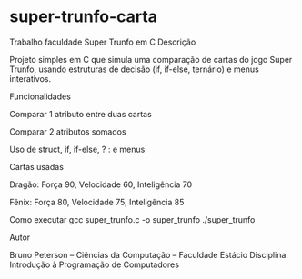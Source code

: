 # super-trunfo-carta
Trabalho faculdade
 Super Trunfo em C
 Descrição

Projeto simples em C que simula uma comparação de cartas do jogo Super Trunfo, usando estruturas de decisão (if, if-else, ternário) e menus interativos.

 Funcionalidades

Comparar 1 atributo entre duas cartas

Comparar 2 atributos somados

Uso de struct, if, if-else, ? : e menus

 Cartas usadas

Dragão: Força 90, Velocidade 60, Inteligência 70

Fênix: Força 80, Velocidade 75, Inteligência 85

Como executar
gcc super_trunfo.c -o super_trunfo
./super_trunfo

 Autor

Bruno Peterson – Ciências da Computação – Faculdade Estácio
Disciplina: Introdução à Programação de Computadores
